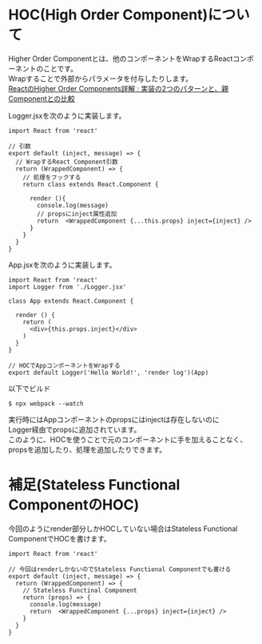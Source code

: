 # HOC(High Order Component)について
Higher Order Componentとは、他のコンポーネントをWrapするReactコンポーネントのことです。  
Wrapすることで外部からパラメータを付与したりします。  
[ReactのHigher Order Components詳解 : 実装の2つのパターンと、親Componentとの比較](http://postd.cc/react-higher-order-components-in-depth/)  

Logger.jsxを次のように実装します。

```
import React from 'react'

// 引数
export default (inject, message) => {
  // WrapするReact Component引数
  return (WrappedComponent) => {
    // 処理をフックする
    return class extends React.Component {

      render (){
        console.log(message)
        // propsにinject属性追加
        return  <WrappedComponent {...this.props} inject={inject} />
      }
    }
  }
}
```

App.jsxを次のように実装します。

```
import React from 'react'
import Logger from './Logger.jsx'

class App extends React.Component {

  render () {
    return (
      <div>{this.props.inject}</div>
    )
  }
}

// HOCでAppコンポーネントをWrapする
export default Logger('Hello World!', 'render log')(App)
```

以下でビルド

```
$ npx webpack --watch
```

実行時にはAppコンポーネントのpropsにはinjectは存在しないのに  
Logger経由でpropsに追加されています。  
このように、HOCを使うことで元のコンポーネントに手を加えることなく、  
propsを追加したり、処理を追加したりできます。  


# 補足(Stateless Functional ComponentのHOC)
今回のようにrender部分しかHOCしていない場合はStateless Functional ComponentでHOCを書けます。  

```
import React from 'react'

// 今回はrenderしかないのでStateless Functional Componentでも書ける
export default (inject, message) => {
  return (WrappedComponent) => {
    // Stateless Functinal Component
    return (props) => {
      console.log(message)
      return  <WrappedComponent {...props} inject={inject} />
    }
  }
}
```
